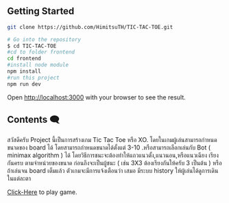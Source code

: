 ## Getting Started

```bash
git clone https://github.com/HimitsuTH/TIC-TAC-TOE.git

# Go into the repository
$ cd TIC-TAC-TOE
#cd to folder frontend
cd frontend
#install node module
npm install 
#run this project
npm run dev

```

Open [http://localhost:3000](http://localhost:3000) with your browser to see the result.


## Contents 🗨️

<p>สวัสดีครับ Project นี้เป็นการสร้างเกม Tic Tac Toe หรือ XO. โดยในเกมผู้เล่นสามารถกำหนดขนาดของ board ได้ โดยสามารถกำหนดขนาดได้ตั้งแต่ 3-10 .หรือสามารถเลือกเล่นกับ Bot ( minimax algorithm ) ได้ โดยวิธีการชนะจะต้องทำให้แถวแนวตั้ง,แนวนอน,หรือแนวเฉียง เรียงกันครบ ตามจำหน่วยของขนาด ก่อนถึงจะเป็นผู้ชนะ ( เช่น 3X3 ต้องเรียงกันให้ครับ 3 เป็นต้น ) หรือถ้าเล่นจน board เต็มแล้ว ตัวเกมจะมีการแจ้งเตือนว่า เสมอ มีระบบ history ให้ผู้เล่นได้ดูการเดินในแต่ละตา</p>


[Click-Here](https://tic-tac-toe-lovat-nu.vercel.app/) to play game.
